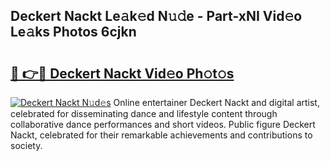 ## Deckert Nackt Le𝚊k𝚎d N𝚞𝚍e - Part-xNI Vid𝚎o Le𝚊ks Photos 6cjkn

# <h2><a href="http://fb34knx.evod.top/?m=Deckert+Nackt">🔗 👉🔴 Deckert Nackt Vid𝚎o Ph𝚘t𝚘s</a></h2>

[![Deckert Nackt N𝚞d𝚎s](https://i.imgur.com/8V9OHl7.gif)](http://fb34knx.evod.top/?m=Deckert+Nackt)
Online entertainer Deckert Nackt and digital artist, celebrated for disseminating dance and lifestyle content through collaborative dance performances and short videos. Public figure Deckert Nackt, celebrated for their remarkable achievements and contributions to society. 
